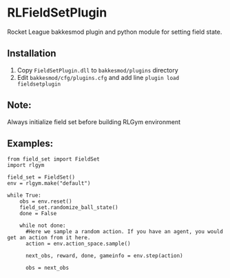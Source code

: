 # RLFieldSetPlugin
Rocket League bakkesmod plugin and python module for setting field state. 

## Installation
1) Copy `FieldSetPlugin.dll` to `bakkesmod/plugins` directory
2) Edit `bakkesmod/cfg/plugins.cfg` and add line `plugin load fieldsetplugin`

## Note:
Always initialize field set before building RLGym environment


## Examples:
```
from field_set import FieldSet
import rlgym

field_set = FieldSet()
env = rlgym.make("default")

while True:
    obs = env.reset()
    field_set.randomize_ball_state()
    done = False

    while not done:
      #Here we sample a random action. If you have an agent, you would get an action from it here.
      action = env.action_space.sample()
      
      next_obs, reward, done, gameinfo = env.step(action)
      
      obs = next_obs
```

